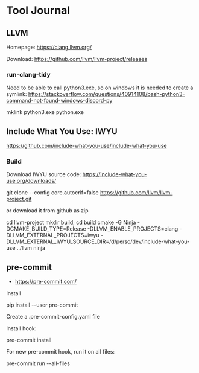 # Tool Journal

## LLVM

Homepage: https://clang.llvm.org/

Download: https://github.com/llvm/llvm-project/releases

### run-clang-tidy

Need to be able to call python3.exe, so on windows it is needed to create a symlink: https://stackoverflow.com/questions/40914108/bash-python3-command-not-found-windows-discord-py

  mklink python3.exe python.exe


## Include What You Use: IWYU

https://github.com/include-what-you-use/include-what-you-use

### Build

Download IWYU source code: https://include-what-you-use.org/downloads/

  git clone --config core.autocrlf=false https://github.com/llvm/llvm-project.git

or download it from github as zip

  cd llvm-project
  mkdir build; cd build
  cmake -G Ninja -DCMAKE_BUILD_TYPE=Release -DLLVM_ENABLE_PROJECTS=clang -DLLVM_EXTERNAL_PROJECTS=iwyu -DLLVM_EXTERNAL_IWYU_SOURCE_DIR=/d/perso/dev/include-what-you-use ../llvm
  ninja

## pre-commit

* https://pre-commit.com/

Install

  pip install --user pre-commit

Create a .pre-commit-config.yaml file

Install hook:

  pre-commit install

For new pre-commit hook, run it on all files:

  pre-commit run --all-files
